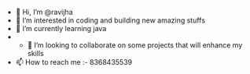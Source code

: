 - 👋 Hi, I’m @ravijha
- 👀 I’m interested in coding and building new amazing stuffs
- 🌱 I’m currently learning java
- - 💞️ I’m looking to collaborate on some projects that will enhance my skills
- 📫 How to reach me :- 8368435539

<!---
ravijha9546/ravijha9546 is a ✨ special ✨ repository because its `README.md` (this file) appears on your GitHub profile.
You can click the Preview link to take a look at your changes.
--->

